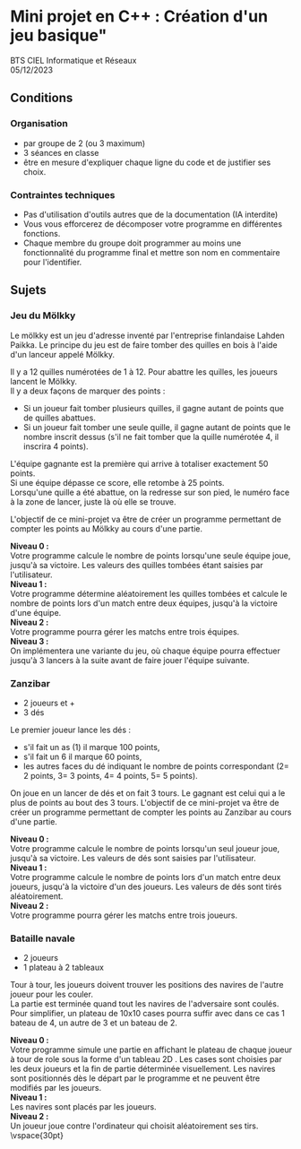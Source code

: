 # Mini projet en C++ : Création d'un jeu basique"  
BTS CIEL Informatique et Réseaux  
05/12/2023

## Conditions

### Organisation

* par groupe de 2 (ou 3 maximum)  
* 3 séances en classe  
* être en mesure d'expliquer chaque ligne du code et de justifier ses choix.

### Contraintes techniques

* Pas d'utilisation d'outils autres que de la documentation (IA interdite)  
* Vous vous efforcerez de décomposer votre programme en différentes fonctions.  
* Chaque membre du groupe doit programmer au moins une fonctionnalité du 
programme final et mettre son nom en commentaire pour l'identifier.  

## Sujets

### Jeu du Mölkky

Le mölkky est un jeu d'adresse inventé par l'entreprise finlandaise Lahden 
Paikka. Le principe du jeu est de faire tomber des quilles en bois à l'aide 
d'un lanceur appelé Mölkky.

Il y a 12 quilles numérotées de 1 à 12. Pour abattre les quilles, les joueurs 
lancent le Mölkky.  
Il y a deux façons de marquer des points :  
* Si un joueur fait tomber plusieurs quilles, il gagne autant de points 
que de quilles abattues.
* Si un joueur fait tomber une seule quille, il gagne autant de points 
que le nombre inscrit dessus (s'il ne fait tomber que la quille numérotée 
4, il inscrira 4 points).

L'équipe gagnante est la première qui arrive à totaliser exactement 50 
points.  
Si une équipe dépasse ce score, elle retombe à 25 points.  
Lorsqu'une quille a été abattue, on la redresse sur son pied, le numéro 
face à la zone de lancer, juste là où elle se trouve.


L'objectif de ce mini-projet va être de créer un programme permettant de 
compter les points au Mölkky au cours d'une partie.

**Niveau 0 :**   
Votre programme calcule le nombre de points lorsqu'une seule équipe joue, 
jusqu'à sa victoire. Les valeurs des quilles tombées étant saisies 
par l'utilisateur.  
**Niveau 1 :**  
Votre programme détermine aléatoirement les quilles tombées et calcule 
le nombre de points lors d'un match entre deux équipes, jusqu'à la victoire 
d'une équipe.  
**Niveau 2 :**  
Votre programme pourra gérer les matchs entre trois équipes.  
**Niveau 3 :**   
On implémentera une variante du jeu, où chaque équipe pourra effectuer 
jusqu'à 3 lancers à la suite avant de faire jouer l'équipe suivante.


### Zanzibar

* 2 joueurs et +
* 3 dés

Le premier joueur lance les dés :  

* s'il fait un as (1) il marque 100 points,  
* s'il fait un 6 il marque 60 points,  
* les autres faces du dé indiquant le nombre de points correspondant 
(2= 2 points, 3= 3 points, 4= 4 points, 5= 5 points).

On joue en un lancer de dés et on fait 3 tours.
Le gagnant est celui qui a le plus de points au bout des 3 tours.
L'objectif de ce mini-projet va être de créer un programme permettant de 
compter les points au Zanzibar au cours d'une partie.

**Niveau 0 :**   
Votre programme calcule le nombre de points lorsqu'un seul joueur joue, 
jusqu'à sa victoire. Les valeurs de dés sont saisies par l'utilisateur.  
**Niveau 1 :**  
Votre programme calcule le nombre de points lors d'un match entre deux joueurs, 
jusqu'à la victoire d'un des joueurs. Les valeurs de dés sont tirés 
aléatoirement.  
**Niveau 2 :**  
Votre programme pourra gérer les matchs entre trois joueurs.  


### Bataille navale

* 2 joueurs  
* 1 plateau à 2 tableaux

Tour à tour, les joueurs doivent trouver les positions des navires de 
l'autre joueur pour les couler.  
La partie est terminée quand tout les navires de l'adversaire sont coulés. 
Pour simplifier, un plateau de 10x10 cases pourra suffir avec dans ce cas 
1 bateau de 4, un autre de 3 et un bateau de 2.

**Niveau 0 :**   
Votre programme simule une partie en affichant le plateau de chaque joueur 
à tour de role sous la forme d'un tableau 2D . Les cases sont choisies 
par les deux joueurs et la fin de partie déterminée visuellement. Les 
navires sont positionnés dès le départ par le programme et ne peuvent 
être modifiés par les joueurs.  
**Niveau 1 :**  
Les navires sont placés par les joueurs.  
**Niveau 2 :**  
Un joueur joue contre l'ordinateur qui choisit aléatoirement ses tirs.  
\vspace{30pt}
